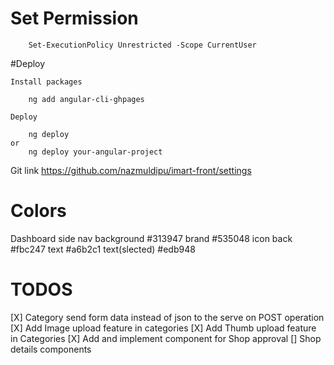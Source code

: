 # Set Permission
```
    Set-ExecutionPolicy Unrestricted -Scope CurrentUser
```

#Deploy

    Install packages
```
    ng add angular-cli-ghpages
``` 
    Deploy
```
    ng deploy 
or
    ng deploy your-angular-project
```
Git link
https://github.com/nazmuldipu/imart-front/settings


# Colors
Dashboard
    side nav background #313947
             brand      #535048
            icon back   #fbc247
            text        #a6b2c1
            text(slected)        #edb948



# TODOS

[X] Category send form data instead of json to the serve on POST operation
[X] Add Image upload feature in categories
[X] Add Thumb upload feature in Categories
[X] Add and implement component for Shop approval
[] Shop details components
